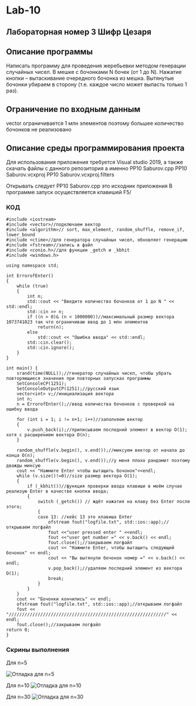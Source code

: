 # Lab-10
## Лабораторная номер 3 Шифр Цезаря
## Описание программы
Написать программу для проведения жеребьевки методом генерации случайных чисел.
В мешке с бочонками N бочек (от 1 до N).
Нажатие кнопки – вытаскивание очередного бочонка из мешка.
Вытянутые бочонки убираем в сторону (т.е. каждое число может выпасть только 1 раз).
## Ограничение по входным данным
vector ограничивается 1 млн элементов поэтому большее количество бочонков не реализовано
## Описание среды программирования проекта 
Для использования приложения требуется Visual studio 2019, а также скачать файлы с данного репозитория а именно
PP10 Saburov.cpp
PP10 Saburov.vcxproj
PP10 Saburov.vcxproj.filters

Открывать следует PP10 Saburov.cpp это исходник приложения
В программе запуск осуществляется клавишей F5/
### КОД
```
#include <iostream>
#include <vector>//подключаем вектор
#include <algorithm>// sort, max_element, random_shuffle, remove_if, lower_bound 
#include <ctime>//для генератора случайных чисел, обновляет генерацию
#include <fstream>//запись в файл 
#include <conio.h>//для функции _getch и _kbhit 
#include <windows.h>

using namespace std;

int ErrorofEnter()
{
    while (true)
    {
        int n;
        std::cout << "Введите количество бочонков от 1 до N " << std::endl;
        std::cin >> n;
        if ((n > 0)& (n < 1000000))//максимальный размер вектора 1073741823 так что ограничиваю ввод до 1 млн элементов
            return(n);
        else
            std::cout << "Ошибка ввода" << std::endl;
        std::cin.clear();
        std::cin.ignore();
    }
}

int main() {
    srand(time(NULL));//генератор случайных чисел, чтобы убрать повторяющиеся значения при повторных запусках программы
    SetConsoleCP(1251);
    SetConsoleOutputCP(1251);//русский язык
    vector<int> v;//инициализация вектора
    int n;
    n = ErrorofEnter();//ввод количества бочонков с проверкой на ошибку ввода

    for (int i = 1; i != n+1; i++)//заполняем вектор
    {
        v.push_back(i);//приписываем последний элемент в вектор O(1); хотя с расширением вектора O(n);
    }

    random_shuffle(v.begin(), v.end());//миксуем вектор от начала до конца O(n);
    random_shuffle(v.begin(), v.end());//у меня плохо рандомит поэтому дважды миксую 
    cout << "Нажмите Enter чтобы вытащить бочонок"<<endl;
    while (v.size()!=0)//size размер вектора O(1);
    {
        if (_kbhit())//функция проверки ввода клавиши в моём случае реализую Enter в качестве кнопки ввода;
        {
            switch (_getch()) // ждёт нажатия на клаву без Enter после этого;
            {
            case 13: //кейс 13 это клавиша Enter
                ofstream fout("logfile.txt", std::ios::app);//открываем логфайл
                fout <<"user pressed enter " <<endl;
                fout <<"user get number =" << v.back() << endl;
                fout.close();//закрываем логфайл
                cout << "Нажмите Enter, чтобы вытащить следующий бочонок" << endl;
                cout << "Вы вытянули бочонок номер =" << v.back() << endl;
                v.pop_back();//удаляем последний элемент из вектора O(1);
                break;
            }
        } 
    }
    cout << "Бочонки кончились" << endl;
    ofstream fout("logfile.txt", std::ios::app);//открываем логфайл
    fout << "////////////////////////////////////////////////////////////" << endl;
    fout.close();//закрываем логфайл
return 0;
}
```
### Скрины выполнения 
Для n=5

![Отладка для n=5](https://user-images.githubusercontent.com/90544365/146983080-bb6f669f-a328-418a-9ba5-39456e7ede95.jpg)

Для n=10
![Отладка для n=10](https://user-images.githubusercontent.com/90544365/146983144-8dd8f334-a3d6-4cbc-af50-d0e488e3a583.jpg)

Для n=30
![Отладка для n=30](https://user-images.githubusercontent.com/90544365/146983171-29da778a-17b4-4682-84d8-c3f44f56777f.jpg)
